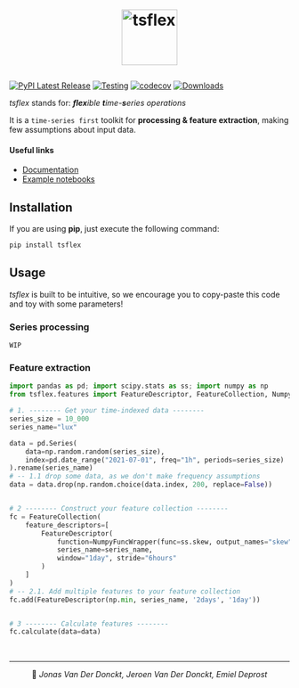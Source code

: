 # <p align="center"><img alt="tsflex" src="https://raw.githubusercontent.com/tsflex/tsflex/main/docs/_static/logo.png" height="100"></p>

[![PyPI Latest Release](https://img.shields.io/pypi/v/tsflex.svg)](https://pypi.org/project/tsflex/)
[![Testing](https://github.com/tsflex/tsflex/actions/workflows/test.yml/badge.svg)](https://github.com/tsflex/tsflex/actions/workflows/test.yml)
[![codecov](https://codecov.io/gh/tsflex/tsflex/branch/main/graph/badge.svg)](https://codecov.io/gh/tsflex/tsflex)
[![Downloads](https://pepy.tech/badge/tsflex)](https://pepy.tech/project/tsflex)

*tsflex* stands for: _**flex**ible **t**ime-**s**eries operations_<br>

It is a `time-series first` toolkit for **processing & feature extraction**, making few assumptions about input data. 

#### Useful links

- [Documentation](https://tsflex.github.io/tsflex/)
- [Example notebooks](https://github.com/tsflex/tsflex/tree/main/examples)

## Installation

If you are using **pip**, just execute the following command:

```sh
pip install tsflex
```

## Usage

_tsflex_ is built to be intuitive, so we encourage you to copy-paste this code and toy with some parameters!


### Series processing

`WIP`

### Feature extraction

```python
import pandas as pd; import scipy.stats as ss; import numpy as np
from tsflex.features import FeatureDescriptor, FeatureCollection, NumpyFuncWrapper

# 1. -------- Get your time-indexed data --------
series_size = 10_000
series_name="lux"

data = pd.Series(
    data=np.random.random(series_size), 
    index=pd.date_range("2021-07-01", freq="1h", periods=series_size)
).rename(series_name)
# -- 1.1 drop some data, as we don't make frequency assumptions
data = data.drop(np.random.choice(data.index, 200, replace=False))


# 2 -------- Construct your feature collection --------
fc = FeatureCollection(
    feature_descriptors=[
        FeatureDescriptor(
            function=NumpyFuncWrapper(func=ss.skew, output_names="skew"),
            series_name=series_name, 
            window="1day", stride="6hours"
        )
    ]
)
# -- 2.1. Add multiple features to your feature collection
fc.add(FeatureDescriptor(np.min, series_name, '2days', '1day'))


# 3 -------- Calculate features --------
fc.calculate(data=data)
```

<br>

---

<p align="center">
👤 <i>Jonas Van Der Donckt, Jeroen Van Der Donckt, Emiel Deprost</i>
</p>


